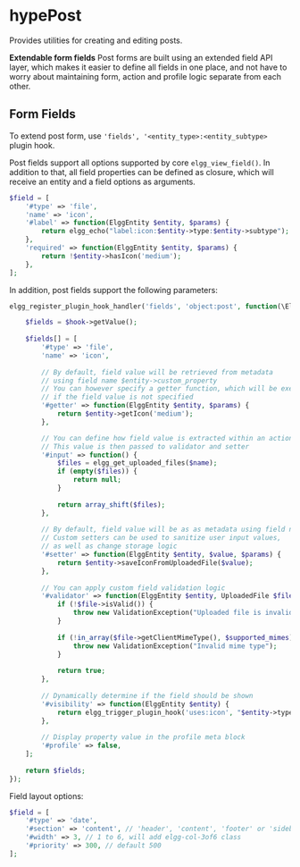 hypePost
========

Provides utilities for creating and editing posts.

**Extendable form fields**
Post forms are built using an extended field API layer, which makes it easier to define
all fields in one place, and not have to worry about maintaining form, action and profile
logic separate from each other.
 
 
## Form Fields

To extend post form, use ``'fields', '<entity_type>:<entity_subtype>`` plugin hook.

Post fields support all options supported by core `elgg_view_field()`. 
In addition to that, all field properties can be defined as closure,
which will receive an entity and a field options as arguments.

```php
$field = [
	'#type' => 'file',
	'name' => 'icon',
	'#label' => function(ElggEntity $entity, $params) {
		return elgg_echo("label:icon:$entity->type:$entity->subtype");
	},
	'required' => function(ElggEntity $entity, $params) {
		return !$entity->hasIcon('medium');
	},
];
```

In addition, post fields support the following parameters:

```php
elgg_register_plugin_hook_handler('fields', 'object:post', function(\Elgg\Hook $hook) {

	$fields = $hook->getValue();
	
	$fields[] = [
		'#type' => 'file',
		'name' => 'icon',
	
		// By default, field value will be retrieved from metadata
        // using field name $entity->custom_property	
		// You can however specify a getter function, which will be executed,
		// if the field value is not specified
		'#getter' => function(ElggEntity $entity, $params) {
			return $entity->getIcon('medium');
		},

		// You can define how field value is extracted within an action
		// This value is then passed to validator and setter		
		'#input' => function() {
			$files = elgg_get_uploaded_files($name);
            if (empty($files)) {
            	return null;
            }
            		
            return array_shift($files);
		},
		
		// By default, field value will be as as metadata using field name
		// Custom setters can be used to sanitize user input values,
		// as well as change storage logic
		'#setter' => function(ElggEntity $entity, $value, $params) {
			return $entity->saveIconFromUploadedFile($value);
		},
		
		// You can apply custom field validation logic
		'#validator' => function(ElggEntity $entity, UploadedFile $file, $params) {
			if (!$file->isValid()) {
				throw new ValidationException("Uploaded file is invalid");
			}
			
			if (!in_array($file->getClientMimeType(), $supported_mimes) {
				throw new ValidationException("Invalid mime type");
			}
		
			return true;
		},
		
		// Dynamically determine if the field should be shown
        '#visibility' => function(ElggEntity $entity) {
        	return elgg_trigger_plugin_hook('uses:icon', "$entity->type:$entity->subtype", [], true);
        },
        
        // Display property value in the profile meta block
        '#profile' => false,
	];
	
	return $fields;
});
```

Field layout options:

```php
$field = [
	'#type' => 'date',
	'#section' => 'content', // 'header', 'content', 'footer' or 'sidebar'
	'#width' => 3, // 1 to 6, will add elgg-col-3of6 class
	'#priority' => 300, // default 500
];
```